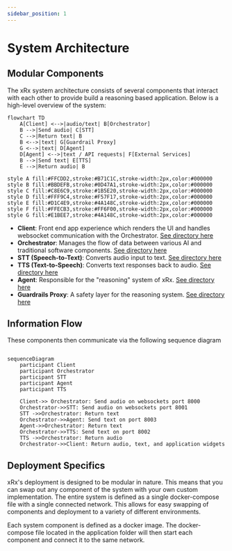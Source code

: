 ```yaml
---
sidebar_position: 1
---
```


# System Architecture

## Modular Components

The xRx system architecture consists of several components that interact with each other to provide build a reasoning based application. Below is a high-level overview of the system:

```mermaid
flowchart TD
    A[Client] <-->|audio/text| B[Orchestrator]
    B -->|Send audio| C[STT]
    C -->|Return text| B
    B <-->|text| G[Guardrail Proxy]
    G <-->|text| D[Agent]
    D[Agent] <-->|text / API requests| F[External Services]
    B -->|Send text| E[TTS]
    E -->|Return audio| B

style A fill:#FFCDD2,stroke:#B71C1C,stroke-width:2px,color:#000000
style B fill:#BBDEFB,stroke:#0D47A1,stroke-width:2px,color:#000000
style C fill:#C8E6C9,stroke:#1B5E20,stroke-width:2px,color:#000000
style D fill:#FFF9C4,stroke:#F57F17,stroke-width:2px,color:#000000
style E fill:#D1C4E9,stroke:#4A148C,stroke-width:2px,color:#000000
style F fill:#FFECB3,stroke:#FF6F00,stroke-width:2px,color:#000000
style G fill:#E1BEE7,stroke:#4A148C,stroke-width:2px,color:#000000
```

- **Client**: Front end app experience which renders the UI and handles websocket communication with the Orchestrator. [See directory here](https://github.com/8090-inc/xrx/blob/main/nextjs-client)
- **Orchestrator**: Manages the flow of data between various AI and traditional software components. [See directory here](https://github.com/8090-inc/xrx/blob/main/orchestrator)
- **STT (Speech-to-Text)**: Converts audio input to text. [See directory here](https://github.com/8090-inc/xrx/blob/main/stt)
- **TTS (Text-to-Speech)**: Converts text responses back to audio. [See directory here](https://github.com/8090-inc/xrx/blob/main/tts)
- **Agent**: Responsible for the "reasoning" system of xRx. [See directory here](https://github.com/8090-inc/xrx/blob/main/reasoning/shopify-agent)
- **Guardrails Proxy**: A safety layer for the reasoning system. [See directory here](https://github.com/8090-inc/xrx/blob/main/guardrails-proxy)

## Information Flow

These components then communicate via the following sequence diagram

```mermaid

sequenceDiagram
    participant Client
    participant Orchestrator
    participant STT
    participant Agent
    participant TTS

    Client->> Orchestrator: Send audio on websockets port 8000
    Orchestrator->>STT: Send audio on websockets port 8001
    STT ->>Orchestrator: Return text
    Orchestrator->>Agent: Send text on port 8003
    Agent->>Orchestrator: Return text
    Orchestrator->>TTS: Send text on port 8002
    TTS ->>Orchestrator: Return audio
    Orchestrator->>Client: Return audio, text, and application widgets
```

## Deployment Specifics

xRx's deployment is designed to be modular in nature. This means that you can swap out any component of the system with your own custom implementation. The entire system is defined as a single docker-compose file with a single connected network. This allows for easy swapping of components and deployment to a variety of different environments.

Each system component is defined as a docker image. The docker-compose file located in the application folder will then start each component and connect it to the same network.
